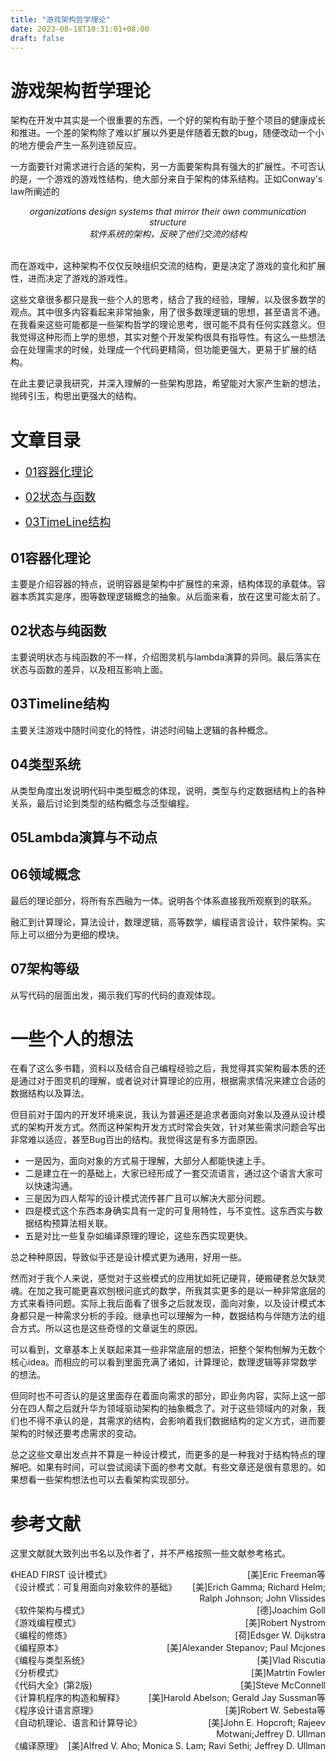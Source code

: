 ```yaml
---
title: "游戏架构哲学理论"
date: 2023-08-18T10:31:01+08:00
draft: false
---
```


# 游戏架构哲学理论


架构在开发中其实是一个很重要的东西，一个好的架构有助于整个项目的健康成长和推进。一个差的架构除了难以扩展以外更是伴随着无数的bug，随便改动一个小的地方便会产生一系列连锁反应。

一方面要针对需求进行合适的架构，另一方面要架构具有强大的扩展性。不可否认的是，一个游戏的游戏性结构，绝大部分来自于架构的体系结构。正如Conway's law所阐述的

<center><i>organizations design systems that mirror their own communication structure</i></center>

<center><i>软件系统的架构，反映了他们交流的结构</i></center>

<br>

而在游戏中，这种架构不仅仅反映组织交流的结构，更是决定了游戏的变化和扩展性，进而决定了游戏的游戏性。


这些文章很多都只是我一些个人的思考，结合了我的经验，理解，以及很多数学的观点。其中很多内容看起来非常抽象，用了很多数理逻辑的思想，甚至语言不通。在我看来这些可能都是一些架构哲学的理论思考，很可能不具有任何实践意义。但我觉得这种形而上学的思想，其实对整个开发架构很具有指导性。有这么一些想法会在处理需求的时候，处理成一个代码更精简，但功能更强大，更易于扩展的结构。

在此主要记录我研究，并深入理解的一些架构思路，希望能对大家产生新的想法，抛砖引玉，构思出更强大的结构。




# 文章目录


* [<font size=4>01容器化理论</font>](./01容器化理论.md)

* [<font size=4>02状态与函数</font>](./02状态与函数.md)

* [<font size=4>03TimeLine结构</font>](./03TimeLine结构.md)


## 01容器化理论

主要是介绍容器的特点，说明容器是架构中扩展性的来源，结构体现的承载体。容器本质其实是序，图等数理逻辑概念的抽象。从后面来看，放在这里可能太前了。

## 02状态与纯函数

主要说明状态与纯函数的不一样，介绍图灵机与lambda演算的异同。最后落实在状态与函数的差异，以及相互影响上面。

## 03Timeline结构

主要关注游戏中随时间变化的特性，讲述时间轴上逻辑的各种概念。

## 04类型系统

从类型角度出发说明代码中类型概念的体现，说明，类型与约定数据结构上的各种关系，最后讨论到类型的结构概念与泛型编程。

## 05Lambda演算与不动点

## 06领域概念

最后的理论部分，将所有东西融为一体。说明各个体系直接我所观察到的联系。

融汇到计算理论，算法设计，数理逻辑，高等数学，编程语言设计，软件架构。实际上可以细分为更细的模块。

## 07架构等级

从写代码的层面出发，揭示我们写的代码的直观体现。

# 一些个人的想法

在看了这么多书籍，资料以及结合自己编程经验之后，我觉得其实架构最本质的还是通过对于图灵机的理解，或者说对计算理论的应用，根据需求情况来建立合适的数据结构以及算法。

但目前对于国内的开发环境来说，我认为普遍还是追求者面向对象以及遵从设计模式的架构开发方式。然而这种架构开发方式时常会失效，针对某些需求问题会写出非常难以适应，甚至Bug百出的结构。我觉得这是有多方面原因。

* 一是因为，面向对象的方式易于理解，大部分人都能快速上手。
* 二是建立在一的基础上，大家已经形成了一套交流语言，通过这个语言大家可以快速沟通。
* 三是因为四人帮写的设计模式流传甚广且可以解决大部分问题。
* 四是模式这个东西本身确实具有一定的可复用特性，与不变性。这东西实与数据结构预算法相关联。
* 五是对比一些复杂如编译原理的理论，这些东西实现更快。
  
总之种种原因，导致似乎还是设计模式更为通用，好用一些。

然而对于我个人来说，感觉对于这些模式的应用犹如死记硬背，硬搬硬套总欠缺灵魂。在加之我可能更喜欢刨根问底式的数学，所我其实更多的是以一种非常底层的方式来看待问题。实际上我后面看了很多之后就发现，面向对象，以及设计模式本身都只是一种需求分析的手段。继承也可以理解为一种，数据结构与伴随方法的组合方式。所以这也是这些奇怪的文章诞生的原因。

可以看到，文章基本上关联起来其一些非常底层的想法，把整个架构刨解为无数个核心idea。而相应的可以看到里面充满了诸如，计算理论，数理逻辑等非常数学的想法。

但同时也不可否认的是这里面存在着面向需求的部分，即业务内容，实际上这一部分在四人帮之后就升华为领域驱动架构的抽象概念了。对于这些领域内的对象，我们也不得不承认的是，其需求的结构，会影响着我们数据结构的定义方式，进而要架构的时候还要考虑需求的变动。

总之这些文章出发点并不算是一种设计模式，而更多的是一种我对于结构特点的理解吧。如果有时间，可以尝试阅读下面的参考文献。有些文章还是很有意思的。如果想看一些架构想法也可以去看架构实现部分。

# 参考文献

这里文献就大致列出书名以及作者了，并不严格按照一些文献参考格式。

<div style = "float:left">《HEAD FIRST 设计模式》</div>
<div style = "text-align:right">[美]Eric Freeman等</div>

<div style = "float:left">《设计模式：可复用面向对象软件的基础》</div>
<div style = "text-align:right">[美]Erich Gamma; Richard Helm; Ralph Johnson; John Vlissides</div>

<div style = "float:left">《软件架构与模式》</div>
<div style = "text-align:right">[德]Joachim Goll</div>

<div style = "float:left">《游戏编程模式》</div>
<div style = "text-align:right">[美]Robert Nystrom</div>

<div style = "float:left">《编程的修炼》</div>
<div style = "text-align:right">[荷]Edsger W. Dijkstra</div>

<div style = "float:left">《编程原本》</div>
<div style = "text-align:right">[美]Alexander Stepanov; Paul Mcjones</div>

<div style = "float:left">《编程与类型系统》</div>
<div style = "text-align:right">[美]Vlad Riscutia</div>

<div style = "float:left">《分析模式》</div>
<div style = "text-align:right">[美]Matrtin Fowler</div>


<div style = "float:left">《代码大全》(第2版)</div>
<div style = "text-align:right">[美]Steve McConnell</div>


<div style = "float:left">《计算机程序的构造和解释》</div>
<div style = "text-align:right">[美]Harold Abelson; Gerald Jay Sussman等</div>

<div style = "float:left">《程序设计语言原理》</div>
<div style = "text-align:right">[美]Robert W. Sebesta等</div>

<div style = "float:left">《自动机理论、语言和计算导论》</div>
<div style = "text-align:right">[美]John E. Hopcroft; Rajeev Motwani;Jeffrey D. Ullman</div>

<div style = "float:left">《编译原理》</div>
<div style = "text-align:right">[美]Alfred V. Aho; Monica S. Lam; Ravi Sethi; Jeffrey D. Ullman</div>
